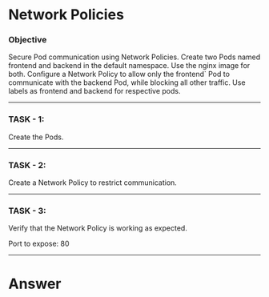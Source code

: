 # Network Policies

### Objective

Secure Pod communication using Network Policies. Create two Pods named frontend and backend in the default namespace. Use the nginx image for both. Configure a Network Policy to allow only the frontend` Pod to communicate with the backend Pod, while blocking all other traffic. Use labels as frontend and backend for respective pods.

---

### TASK - 1:

Create the Pods.

---

### TASK - 2:

Create a Network Policy to restrict communication.

---

### TASK - 3:

Verify that the Network Policy is working as expected.

Port to expose: 80

---

# Answer
